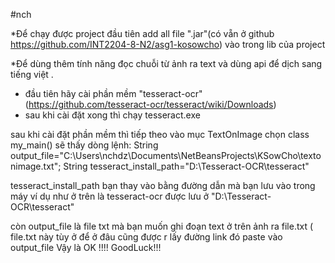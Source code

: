 #nch

*Để chạy được project đầu tiên add all file ".jar"(có vẵn ở github https://github.com/INT2204-8-N2/asg1-kosowcho) vào trong lib của project 


*Để dùng thêm tính năng đọc chuỗi từ ảnh ra text và dùng api để dịch sang tiếng việt .
* đầu tiên hãy cài phần mềm "tesseract-ocr" (https://github.com/tesseract-ocr/tesseract/wiki/Downloads)
* sau khi cài đặt xong thì chạy tesseract.exe 

sau khi cài đặt phần mềm thì tiếp theo vào mục TextOnImage chọn class my_main() 
sẽ thấy dòng lệnh:
String output_file="C:\\Users\\nchdz\\Documents\\NetBeansProjects\\KSowCho\\textonimage.txt";
String tesseract_install_path="D:\\Tesseract-OCR\\tesseract"

tesseract_install_path bạn thay vào bằng đường dẫn mà bạn lưu vào trong máy ví dụ như ở trên là tesseract-ocr được lưu ở 
"D:\\Tesseract-OCR\\tesseract"

còn output_file là file txt mà bạn muốn ghi đoạn text ở trên ảnh ra file.txt  ( file.txt này tùy ở để ở đâu cũng được r lấy đường link đó paste vào output_file 
Vậy là OK !!!! GoodLuck!!!
      
